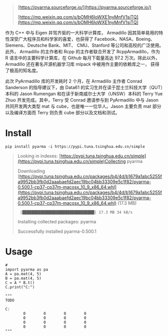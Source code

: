 > [https://pyarma.sourceforge.io/](https://pyarma.sourceforge.io/)
> 
> [https://mp.weixin.qq.com/s/bOMH6IoWXE1nyMnfV1siTQ](https://mp.weixin.qq.com/s/bOMH6IoWXE1nyMnfV1siTQ)
> 

作为 C++ 中与 Eigen 并驾齐驱的一大科学计算库， Armadillo 因其简单易用的特性深受广大程序员和科学家的喜爱，也获得了 Facebook、NASA、Boeing、Siemens、Deutsche Bank、MIT、 CMU、Stanford 等公司和高校的广泛使用。此外， Armadillo 的主作者和 Rcpp 的主作者联合开发了 RcppArmadillo，作为 R 语言中的主要科学计算库，在 Github 每月下载量高达 97.2 万次。除此以外，Armadillo 还在著名开源机器学习库 mlpack 中被用作主要的依赖库之一， 获得了极高的知名度。


此次 PyArmadillo 库的开发耗时 2 个月，在 Armadillo 主作者 Conrad Sanderson 的指导建议下，由 Data61 的实习生并在读于昆士兰科技大学（QUT）本科的 Jason Rumengan 和在读于新南威尔士大学（UNSW）本科的 Terry Yue Zhuo 开发完成。其中，Terry 受 Conrad 邀请参与到 PyArmadillo 中与 Jason 共同开发两大类型 mat 与 cube，也是唯一一位华人。Jason 主要负责 mat 部分以及编译方面而 Terry 则负责 cube 部分以及文档和测试。
# Install
```shell
pip install pyarma -i https://pypi.tuna.tsinghua.edu.cn/simple
```

> Looking in indexes: [https://pypi.tuna.tsinghua.edu.cn/simple](https://pypi.tuna.tsinghua.edu.cn/simple)Collecting pyarma
> 
>   Downloading [https://pypi.tuna.tsinghua.edu.cn/packages/b4/4d/b1679a1abc5255fa9952bb3fb0d2aaabaefd2aec19bc04bb33309e5c1f82/pyarma-0.500.1-cp37-cp37m-macosx_10_9_x86_64.whl](https://pypi.tuna.tsinghua.edu.cn/packages/b4/4d/b1679a1abc5255fa9952bb3fb0d2aaabaefd2aec19bc04bb33309e5c1f82/pyarma-0.500.1-cp37-cp37m-macosx_10_9_x86_64.whl) (17.3 MB)
> 
>      |████████████████████████████████| 17.3 MB 34 kB/s 
> 
> Installing collected packages: pyarma
> 
> Successfully installed pyarma-0.500.1
> 

# Usage
```shell
# 
import pyarma as pa
A = pa.mat(4, 5)
B = pa.mat(4, 5)
C = A * B.t()
C.print("C:")

"""
TODO

C:
        0        0        0        0
        0        0        0        0
        0        0        0        0
        0        0        0        0
"""
```
